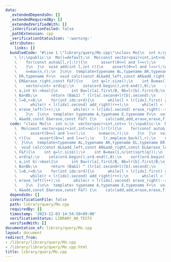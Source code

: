 ```yaml
---
data:
  _extendedDependsOn: []
  _extendedRequiredBy: []
  _extendedVerifiedWith: []
  _isVerificationFailed: false
  _pathExtension: cpp
  _verificationStatusIcon: ':warning:'
  attributes:
    links: []
  bundledCode: "#line 1 \"library/query/Mo.cpp\"\nclass Mo{\n  int n;\n  vector<pair<int,int>>\
    \ lr;\npublic:\n  Mo()=default;\n  Mo(const vector<pair<int,int>>&lr):lr(lr){\n\
    \    for(const auto&[l,r]:lr){\n      assert(0<=l and l<=r);\n      n=max(n,r);\n\
    \    }\n  }\n  void add(int l,int r){\n    assert(0<=l and l<=r);\n    lr.emplace_back(l,r);\n\
    \    n=max(n,r);\n  }\n\n  template<typename AL,typename AR,typename EL,typename\
    \ ER,typename F>\n  void calc(const AL&add_left,const AR&add_right,const EL&erase_left,const\
    \ ER&erase_right,const F&f){\n    int q=lr.size();\n    int B=max(1,n/int(sqrt(q)));\n\
    \    vector<int> ord(q);\n    iota(ord.begin(),ord.end(),0);\n    sort(ord.begin(),ord.end(),[&](int\
    \ a,int b)->bool{\n      int Ba=lr[a].first/B, Bb=lr[b].first/B;\n      if(Ba!=Bb)return\
    \ Ba<Bb;\n      return (Ba&1) ^ (lr[a].second<lr[b].second);\n    });\n    int\
    \ l=0,r=0;\n    for(int idx:ord){\n      while(l > lr[idx].first) add_left(--l);\n\
    \      while(r < lr[idx].second) add_right(r++);\n      while(l < lr[idx].first)\
    \ erase_left(l++);\n      while(r > lr[idx].second) erase_right(--r);\n      f(idx);\n\
    \    }\n  }\n\n  template< typename A,typename E,typename F>\n  void calc(const\
    \ A&add,const E&erase,const F&f) {\n    calc(add,add,erase,erase,f);\n  }\n};\n"
  code: "class Mo{\n  int n;\n  vector<pair<int,int>> lr;\npublic:\n  Mo()=default;\n\
    \  Mo(const vector<pair<int,int>>&lr):lr(lr){\n    for(const auto&[l,r]:lr){\n\
    \      assert(0<=l and l<=r);\n      n=max(n,r);\n    }\n  }\n  void add(int l,int\
    \ r){\n    assert(0<=l and l<=r);\n    lr.emplace_back(l,r);\n    n=max(n,r);\n\
    \  }\n\n  template<typename AL,typename AR,typename EL,typename ER,typename F>\n\
    \  void calc(const AL&add_left,const AR&add_right,const EL&erase_left,const ER&erase_right,const\
    \ F&f){\n    int q=lr.size();\n    int B=max(1,n/int(sqrt(q)));\n    vector<int>\
    \ ord(q);\n    iota(ord.begin(),ord.end(),0);\n    sort(ord.begin(),ord.end(),[&](int\
    \ a,int b)->bool{\n      int Ba=lr[a].first/B, Bb=lr[b].first/B;\n      if(Ba!=Bb)return\
    \ Ba<Bb;\n      return (Ba&1) ^ (lr[a].second<lr[b].second);\n    });\n    int\
    \ l=0,r=0;\n    for(int idx:ord){\n      while(l > lr[idx].first) add_left(--l);\n\
    \      while(r < lr[idx].second) add_right(r++);\n      while(l < lr[idx].first)\
    \ erase_left(l++);\n      while(r > lr[idx].second) erase_right(--r);\n      f(idx);\n\
    \    }\n  }\n\n  template< typename A,typename E,typename F>\n  void calc(const\
    \ A&add,const E&erase,const F&f) {\n    calc(add,add,erase,erase,f);\n  }\n};"
  dependsOn: []
  isVerificationFile: false
  path: library/query/Mo.cpp
  requiredBy: []
  timestamp: '2023-12-03 14:54:50+09:00'
  verificationStatus: LIBRARY_NO_TESTS
  verifiedWith: []
documentation_of: library/query/Mo.cpp
layout: document
redirect_from:
- /library/library/query/Mo.cpp
- /library/library/query/Mo.cpp.html
title: library/query/Mo.cpp
---
```

